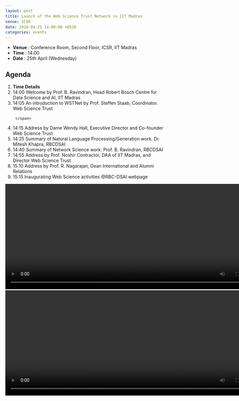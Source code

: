 ```yaml
---
layout: post
title: Launch of the Web Science Trust Network in IIT Madras
venue: ICSR
date: 2018-04-25 14:00:00 +0530
categories: events
---
```

<ul class="mb-5" >
	<li><b>Venue</b> : Conference Room, Second Floor, ICSR, IIT Madras </li>
	 <li><b>Time</b> : 14:00 </li>
	 <li><b>Date</b> : 25th April (Wednesday)</li>
</ul>

<h2 class="post-title text-center"> Agenda </h2>
<ol class="publications container mt-4">
  <li class="row">
    <span class="col-2 text-center"><strong> Time </strong> </span>
    <span class="col-10 text-center"><strong> Details</strong> </span>
  </li>
  <li class="row"> 
     <span class="col-2 text-center">
       14:00  
       </span>
       <span class="col-10"> Welcome by Prof. B. Ravindran, Head Robert Bosch Centre for Data Science and AI, IIT Madras 
     </span>
  </li> <li class="row">
     <span class="col-2 text-center">
       14:05 
       </span> 
       <span class="col-10">
         An introduction to WSTNet by Prof. Steffen Staab, Coordinator. Web Science Trust

     </span>
  </li> <li class="row">
     <span class="col-2 text-center">
       14:15 
       </span> <span class="col-10">  Address by Dame Wendy Hall, Executive Director and Co-founder Web Science Trust 
     </span>
  </li> <li class="row">
     <span class="col-2 text-center">
       14:25 
       </span> <span class="col-10">
       Summary of Natural Language Processing/Generation work. Dr. Mitesh Khapra, RBCDSAI  
     </span>
  </li> <li class="row">
     <span class="col-2 text-center">
       14:40 
       </span> <span class="col-10">
       Summary of Network Science work. Prof. B. Ravindran, RBCDSAI  
     </span>
  </li> <li class="row">
     <span class="col-2 text-center">
       14:55 
       </span> <span class="col-10">
       Address by Prof. Noshir Contractor, DAA of IIT Madras, and Director Web Science Trust 
     </span>
  </li> <li class="row">
     <span class="col-2 text-center">
       15:10 
       </span> <span class="col-10">
       Address by Prof. R. Nagarajan, Dean International and Alumni Relations 
     </span>
  </li> <li class="row">
     <span class="col-2 text-center">
       15:15 
       </span> <span class="col-10">
       Inaugurating Web Science activities @RBC-DSAI webpage
     </span>
  </li>
</ol>

<video width="800" height="330" controls>
  <source src="/images/Dame.mp4" type="video/mp4">  
</video>

<video width="800" height="330" controls>
  <source src="/images/s.mp4" type="video/mp4">
</video
<img src="/images/1.jpg" alt="Fjords" width="300" height="200">

